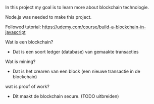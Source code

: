 In this project my goal is to learn more about blockchain technologie.

Node.js was needed to make this project.

Followed tutorial: https://udemy.com/course/build-a-blockchain-in-javascript

Wat is een blockchain?
- Dat is een soort ledger (database) van gemaakte transacties

Wat is mining?
- Dat is het crearen van een block (een nieuwe transactie in de blockchain)

wat is proof of work?
- Dit maakt de blockchain secure. (TODO uitbreiden)
 